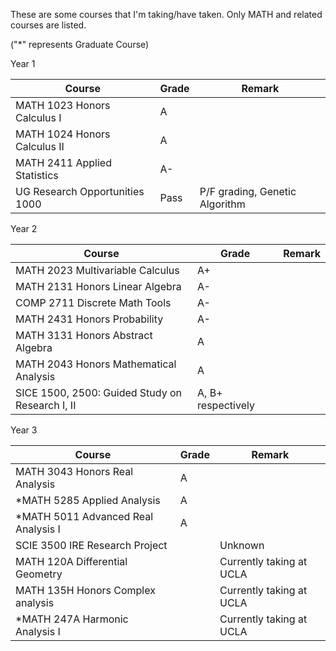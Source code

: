 These are some courses that I'm taking/have taken. Only MATH and related courses are listed. 

("*" represents Graduate Course)

Year 1

| Course                         | Grade | Remark                         |
| ------------------------------ | ----- | ------------------------------ |
| MATH 1023 Honors Calculus I    | A     |                                |
| MATH 1024 Honors Calculus II   | A     |                                |
| MATH 2411 Applied Statistics   | A-    |                                |
| UG Research Opportunities 1000 | Pass  | P/F grading, Genetic Algorithm |

Year 2

| Course                                           | Grade              | Remark |
| ------------------------------------------------ | ------------------ | ------ |
| MATH 2023 Multivariable Calculus                 | A+                 |        |
| MATH 2131 Honors Linear Algebra                  | A-                 |        |
| COMP 2711 Discrete Math Tools                    | A-                 |        |
| MATH 2431 Honors Probability                     | A-                 |        |
| MATH 3131 Honors Abstract Algebra                | A                  |        |
| MATH 2043 Honors Mathematical Analysis           | A                  |        |
| SICE 1500, 2500: Guided  Study on Research I, II | A, B+ respectively |        |

Year 3

| Course                              | Grade | Remark                   |
| ----------------------------------- | ----- | ------------------------ |
| MATH 3043 Honors Real Analysis      | A     |                          |
| *MATH 5285 Applied Analysis         | A     |                          |
| *MATH 5011 Advanced Real Analysis I | A     |                          |
| SCIE 3500 IRE Research Project      |       | Unknown                  |
| MATH 120A Differential Geometry     |       | Currently taking at UCLA |
| MATH 135H Honors Complex analysis   |       | Currently taking at UCLA |
| *MATH 247A Harmonic Analysis I      |       | Currently taking at UCLA |



